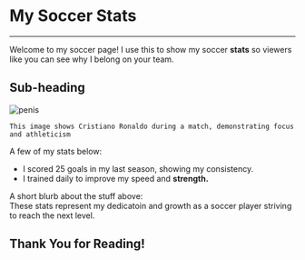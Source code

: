 # My Soccer Stats 
--- 
Welcome to my soccer page! I use this to show my soccer **stats** so viewers like you can see why I belong on your team.

## Sub-heading 

![penis](https://upload.wikimedia.org/wikipedia/commons/8/8c/Cristiano_Ronaldo_2018.jpg)

```
This image shows Cristiano Ronaldo during a match, demonstrating focus and athleticism 

```
A few of my stats below:
   - I scored 25 goals in my last season, showing my consistency.
   - I trained daily to improve my speed and **strength.**

A short blurb about the stuff above:                
These stats represent my dedicatoin and growth as a soccer player striving to reach the next level.

## Thank You for Reading!